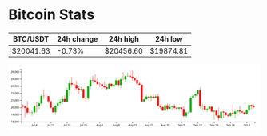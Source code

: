 # Bitcoin Stats

BTC/USDT|24h change|24h high|24h low|
|---|---|---|---|
|$20041.63|-0.73%|$20456.60|$19874.81|

<img src="./chart.svg">
